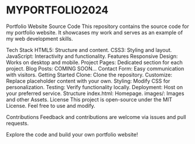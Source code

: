 # MYPORTFOLIO2024
Portfolio Website Source Code
This repository contains the source code for my portfolio website. It showcases my work and serves as an example of my web development skills.

Tech Stack
HTML5: Structure and content.
CSS3: Styling and layout.
JavaScript: Interactivity and functionality.
Features
Responsive Design: Works on desktop and mobile.
Project Pages: Dedicated section for each project.
Blog Posts: COMING SOON...
Contact Form: Easy communication with visitors.
Getting Started
Clone: Clone the repository.
Customize: Replace placeholder content with your own.
Styling: Modify CSS for personalization.
Testing: Verify functionality locally.
Deployment: Host on your preferred service.
Structure
index.html: Homepage.
images/: Images and other Assets.
License
This project is open-source under the MIT License. Feel free to use and modify.

Contributions
Feedback and contributions are welcome via issues and pull requests.

Explore the code and build your own portfolio website!
